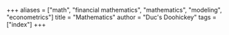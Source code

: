 +++
aliases = ["math", "financial mathematics", "mathematics", "modeling", "econometrics"]
title = "Mathematics"
author = "Duc's Doohickey"
tags = ["index"]
+++
